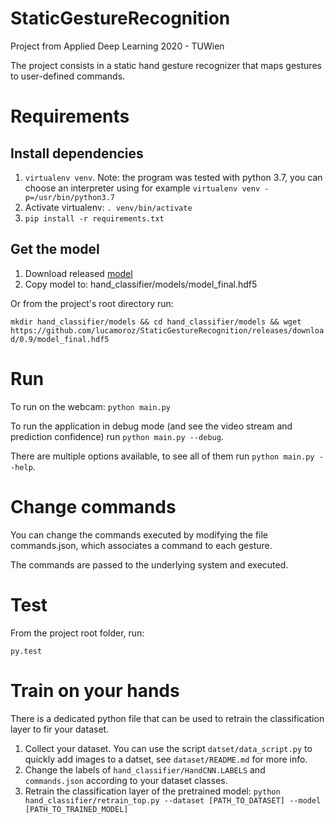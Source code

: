 # StaticGestureRecognition
Project from Applied Deep Learning 2020 - TUWien

The project consists in a static hand gesture recognizer that maps gestures to user-defined commands.

# Requirements

## Install dependencies
1. `virtualenv venv`. Note: the program was tested with python 3.7, you can choose an interpreter using for example `virtualenv venv -p=/usr/bin/python3.7`
2. Activate virtualenv: `. venv/bin/activate`
3. `pip install -r requirements.txt`

## Get the model
1. Download released [model](https://github.com/lucamoroz/StaticGestureRecognition/releases/download/0.9/model_final.hdf5)
2. Copy model to: hand_classifier/models/model_final.hdf5

Or from the project's root directory run: 

`mkdir hand_classifier/models && cd hand_classifier/models && wget https://github.com/lucamoroz/StaticGestureRecognition/releases/download/0.9/model_final.hdf5`

# Run
To run on the webcam:
`python main.py`

To run the application in debug mode (and see the video stream and prediction confidence) run `python main.py --debug`.

There are multiple options available, to see all of them run `python main.py --help`. 

# Change commands
You can change the commands executed by modifying the file commands.json, which associates a command to each gesture.

The commands are passed to the underlying system and executed.

# Test
From the project root folder, run:

`py.test`

# Train on your hands
There is a dedicated python file that can be used to retrain the classification layer to fir your dataset.

1. Collect your dataset. You can use the script `datset/data_script.py` to quickly add images to a datset, see `dataset/README.md` for more info.
2. Change the labels of `hand_classifier/HandCNN.LABELS` and `commands.json` according to your dataset classes.
3. Retrain the classification layer of the pretrained model: `python hand_classifier/retrain_top.py --dataset [PATH_TO_DATASET] --model [PATH_TO_TRAINED_MODEL]` 
